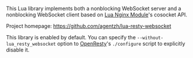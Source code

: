 <!---
    @title         Lua Resty Web Socket Library
    @creator       Yichun Zhang
    @created       2013-09-30 06:20 GMT
    @modifier      YichunZhang
    @modified      2013-09-30 06:24 GMT
    @changecount   3
--->

This Lua library implements both a nonblocking WebSocket server and a nonblocking WebSocket client based on [Lua Nginx Module](lua-nginx-module/)'s cosocket API.

Project homepage: https://github.com/agentzh/lua-resty-websocket

This library is enabled by default. You can specify the `--without-lua_resty_websocket` option to [OpenResty](openresty/)'s `./configure` script to explicitly disable it.
